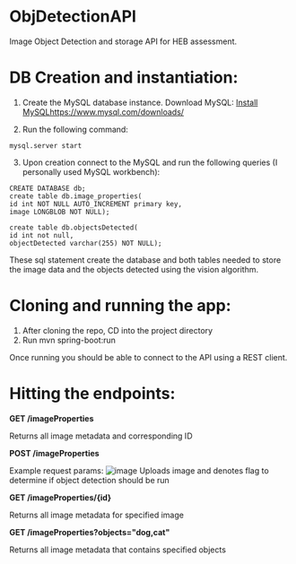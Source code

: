 # ObjDetectionAPI
Image Object Detection and storage API for HEB assessment.


# DB Creation and instantiation:

1. Create the MySQL database instance.
Download MySQL:
[Install MySQL](https://www.mysql.com/downloads/)https://www.mysql.com/downloads/

2. Run the following command:

```
mysql.server start
```
3. Upon creation connect to the MySQL and run the following queries (I personally used MySQL workbench):

```
CREATE DATABASE db;
create table db.image_properties(
id int NOT NULL AUTO_INCREMENT primary key,
image LONGBLOB NOT NULL);

create table db.objectsDetected(
id int not null,
objectDetected varchar(255) NOT NULL);
```
These sql statement create the database and both tables needed to store the image data and the objects detected using the vision algorithm.

# Cloning and running the app:

1. After cloning the repo, CD into the project directory
2. Run mvn spring-boot:run

Once running you should be able to connect to the API using a REST client.

# Hitting the endpoints:

**GET /imageProperties** 

Returns all image metadata and corresponding ID

**POST /imageProperties**

Example request params:
![image](https://github.com/patelarjun66/imageObjectDetectionAPI/assets/25109672/2d393fdd-ab27-45c0-9787-994dee543f64)
Uploads image and denotes flag to determine if object detection should be run


**GET /imageProperties/{id}**

Returns all image metadata for specified image

**GET /imageProperties?objects="dog,cat"**

Returns all image metadata that contains specified objects


